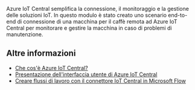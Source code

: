 Azure IoT Central semplifica la connessione, il monitoraggio e la gestione delle soluzioni IoT. In questo modulo è stato creato uno scenario end-to-end di connessione di una macchina per il caffè remota ad Azure IoT Central per monitorare e gestire la macchina in caso di problemi di manutenzione.

## <a name="further-reading"></a>Altre informazioni

- [Che cos'è Azure IoT Central?](https://docs.microsoft.com/azure/iot-central/overview-iot-central)
- [Presentazione dell'interfaccia utente di Azure IoT Central](https://docs.microsoft.com/azure/iot-central/overview-iot-central-tour)
- [Creare flussi di lavoro con il connettore IoT Central in Microsoft Flow](https://docs.microsoft.com/azure/iot-central/howto-add-microsoft-flow)